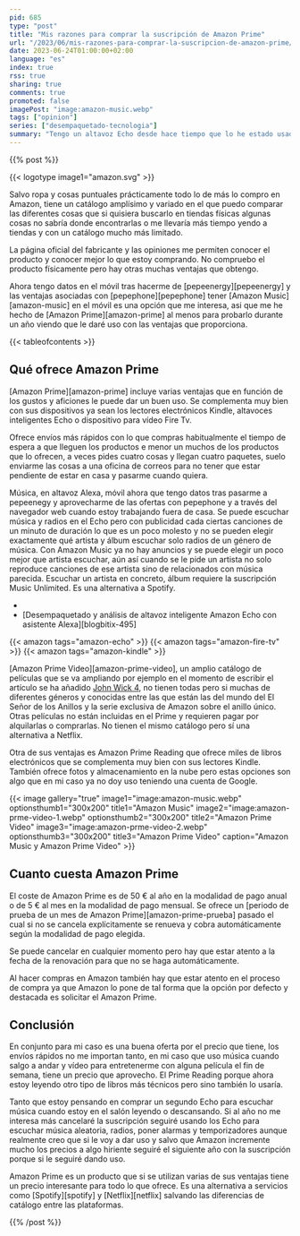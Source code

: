```yaml
---
pid: 685
type: "post"
title: "Mis razones para comprar la suscripción de Amazon Prime"
url: "/2023/06/mis-razones-para-comprar-la-suscripcion-de-amazon-prime/"
date: 2023-06-24T01:00:00+02:00
language: "es"
index: true
rss: true
sharing: true
comments: true
promoted: false
imagePost: "image:amazon-music.webp"
tags: ["opinion"]
series: ["desempaquetado-tecnologia"]
summary: "Tengo un altavoz Echo desde hace tiempo que lo he estado usado como altavoz para el ordenador y para escuchar música. Con datos en el móvil he decidido probar a suscribirme a Amazon Prime para tener música sin publicidad en el Echo y música en el móvil cuando estoy fuera de casa, además incluye Prime Video para ver películas que ofrece en su catálogo. Unas opciones muy atractivas que han hecho finalmente compre la suscripción de Amazon Prime, al menos durante un año."
---
```


{{% post %}}

{{< logotype image1="amazon.svg" >}}

Salvo ropa y cosas puntuales prácticamente todo lo de más lo compro en Amazon, tiene un catálogo amplísimo y variado en el que puedo comparar las diferentes cosas que si quisiera buscarlo en tiendas físicas algunas cosas no sabría donde encontrarlas o me llevaría más tiempo yendo a tiendas y con un catálogo mucho más limitado.

La página oficial del fabricante y las opiniones me permiten conocer el producto y conocer mejor lo que estoy comprando. No compruebo el producto físicamente pero hay otras muchas ventajas que obtengo.

Ahora tengo datos en el móvil tras hacerme de [pepeenergy][pepeenergy] y las ventajas asociadas con [pepephone][pepephone] tener [Amazon Music][amazon-music] en el móvil es una opción que me interesa, asi que me he hecho de [Amazon Prime][amazon-prime] al menos para probarlo durante un año viendo que le daré uso con las ventajas que proporciona.

{{< tableofcontents >}}

## Qué ofrece Amazon Prime

[Amazon Prime][amazon-prime] incluye varias ventajas que en función de los gustos y aficiones le puede dar un buen uso. Se complementa muy bien con sus dispositivos ya sean los lectores electrónicos Kindle, altavoces inteligentes Echo o dispositivo para vídeo Fire Tv.

Ofrece envíos más rápidos con lo que compras habitualmente el tiempo de espera a que lleguen los productos e menor un muchos de los productos que lo ofrecen, a veces pides cuatro cosas y llegan cuatro paquetes, suelo enviarme las cosas a una oficina de correos para no tener que estar pendiente de estar en casa y pasarme cuando quiera.

Música, en altavoz Alexa, móvil ahora que tengo datos tras pasarme a pepeenegy y aprovecharme de las ofertas con pepephone y a través del navegador web cuando estoy trabajando fuera de casa. Se puede escuchar música y radios en el Echo pero con publicidad cada ciertas canciones de un minuto de duración lo que es un poco molesto y no se pueden elegir exactamente qué artista y álbum escuchar solo radios de un género de música. Con Amazon Music ya no hay anuncios y se puede elegir un poco mejor que artista escuchar, aún así cuando se le pide un artista no solo reproduce canciones de ese artista sino de relacionados con música parecida. Escuchar un artista en concreto, álbum requiere la suscripción Music Unlimited. Es una alternativa a Spotify.

* 
* [Desempaquetado y análisis de altavoz inteligente Amazon Echo con asistente Alexa][blogbitix-495]

{{< amazon
    tags="amazon-echo" >}}
{{< amazon
    tags="amazon-fire-tv" >}}
{{< amazon
    tags="amazon-kindle" >}}

[Amazon Prime Video][amazon-prime-video], un amplio catálogo de películas que se va ampliando por ejemplo en el momento de escribir el artículo se ha añadido [John Wick 4](https://www.primevideo.com/detail/0NHQ5PPD998JTWPYN68KL3X7IE/), no tienen todas pero si muchas de diferentes géneros y conocidas entre las que están las del mundo del El Señor de los Anillos y la serie exclusiva de Amazon sobre el anillo único. Otras películas no están incluidas en el Prime y requieren pagar por alquilarlas o comprarlas. No tienen el mismo catálogo pero sí una alternativa a Netflix.

Otra de sus ventajas es Amazon Prime Reading que ofrece miles de libros electrónicos que se complementa muy bien con sus lectores Kindle. También ofrece fotos y almacenamiento en la nube pero estas opciones son algo que en mi caso ya no doy uso teniendo una cuenta de Google.

{{< image
    gallery="true"
    image1="image:amazon-music.webp" optionsthumb1="300x200" title1="Amazon Music"
    image2="image:amazon-prme-video-1.webp" optionsthumb2="300x200" title2="Amazon Prime Video"
    image3="image:amazon-prme-video-2.webp" optionsthumb3="300x200" title3="Amazon Prime Video"
    caption="Amazon Music y Amazon Prime Video" >}}

## Cuanto cuesta Amazon Prime

El coste de Amazon Prime es de 50 € al año en la modalidad de pago anual o de 5 € al mes en la modalidad de pago mensual. Se ofrece un [periodo de prueba de un mes de Amazon Prime][amazon-prime-prueba] pasado el cual si no se cancela explícitamente se renueva y cobra automáticamente según la modalidad de pago elegida.

Se puede cancelar en cualquier momento pero hay que estar atento a la fecha de la renovación para que no se haga automáticamente.

Al hacer compras en Amazon también hay que estar atento en el proceso de compra ya que Amazon lo pone de tal forma que la opción por defecto y destacada es solicitar el Amazon Prime.

## Conclusión

En conjunto para mi caso es una buena oferta por el precio que tiene, los envíos rápidos no me importan tanto, en mi caso que uso música cuando salgo a andar y vídeo para entretenerme con alguna película el fin de semana, tiene un precio que aprovecho. El Prime Reading porque ahora estoy leyendo otro tipo de libros más técnicos pero sino también lo usaría.

Tanto que estoy pensando en comprar un segundo Echo para escuchar música cuando estoy en el salón leyendo o descansando. Si al año no me interesa más cancelaré la suscripción seguiré usando los Echo para escuchar música aleatoria, radios, poner alarmas y temporizadores aunque realmente creo que si le voy a dar uso y salvo que Amazon incremente mucho los precios a algo hiriente seguiré el siguiente año con la suscripción porque si le seguiré dando uso.

Amazon Prime es un producto que si se utilizan varias de sus ventajas tiene un precio interesante para todo lo que ofrece. Es una alternativa a servicios como [Spotify][spotify] y [Netflix][netflix] salvando las diferencias de catálogo entre las plataformas.

{{% /post %}}
